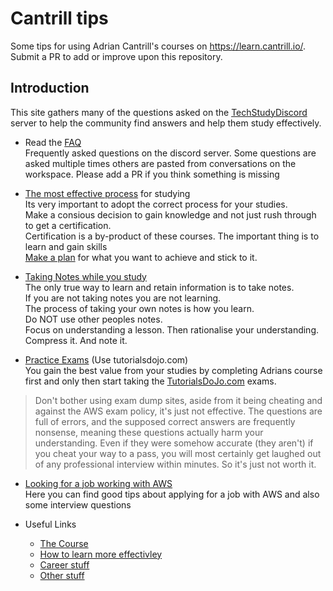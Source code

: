 # Cantrill tips
Some tips for using Adrian Cantrill's courses on https://learn.cantrill.io/. Submit a PR to add or improve upon this repository.

## Introduction
This site gathers many of the questions asked on the [TechStudyDiscord](https://discord.gg/tsd) server to help the community find answers and help them study effectively. 

* Read the [FAQ](FAQ.md)  
Frequently asked questions on the discord server. Some questions are asked multiple times others are pasted from conversations on the workspace. Please add a PR if you think something is missing

* [The most effective process](tips/process.md) for studying  
Its very important to adopt the correct process for your studies.  
Make a consious decision to gain knowledge and not just rush through to get a certification.  
Certification is a by-product of these courses. The important thing is to learn and gain skills  
[Make a plan](https://github.com/jjdarcy/cantrilltips/blob/main/tips/process.md#make-a-plan) for what you want to achieve and stick to it. 

* [Taking Notes while you study](tips/taking_notes.md)  
The only true way to learn and retain information is to take notes.  
If you are not taking notes you are not learning.  
The process of taking your own notes is how you learn.  
Do NOT use other peoples notes.  
Focus on understanding a lesson. Then rationalise your understanding. Compress it. And note it.

* [Practice Exams](tips/practice_exams.md) (Use tutorialsdojo.com)  
You gain the best value from your studies by completing Adrians course first and only then start taking the [TutorialsDoJo.com](tutorialsdojo.com)
exams.
> Don't bother using exam dump sites, aside from it being cheating and against the AWS exam policy, it's just not effective. The questions are full of errors, and the supposed correct answers are frequently nonsense, meaning these questions actually harm your understanding. Even if they were somehow accurate (they aren't) if you cheat your way to a pass, you will most certainly get laughed out of any professional interview within minutes. So it's just not worth it.

* [Looking for a job working with AWS](AWSJobs.md)  
Here you can find good tips about applying for a job with AWS and also some interview questions

* Useful Links  
  * [The Course](tips/the_course.md) 
  * [How to learn more effectivley](tips/learn_links.md) 
  * [Career stuff](tips/career_links.md)
  * [Other stuff](tips/other_stuff_links.md)

